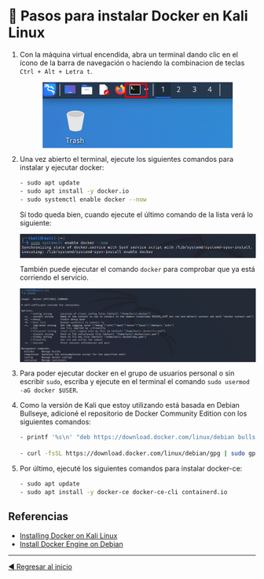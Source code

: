 # :vertical_traffic_light: Pasos para instalar Docker en Kali Linux

1. Con la máquina virtual encendida, abra un terminal dando clic en el ícono de la barra de navegación o haciendo la combinacion de teclas `Ctrl + Alt + Letra t`.

    <div style="display:flex; justify-content:center; align-items:center;">
    <img src="./img/docker/IconoTerminal.png"/>
    </div>

2. Una vez abierto el terminal, ejecute los siguientes comandos para instalar y ejecutar docker:
    ```sh
    - sudo apt update
    - sudo apt install -y docker.io
    - sudo systemctl enable docker --now
    ```

    Sí todo queda bien, cuando ejecute el último comando de la lista verá lo siguiente:

    <div style="display:flex; justify-content:center; align-items:center;">
    <img src="./img/docker/HabilitarDocker.png"/>
    </div>

    También puede ejecutar el comando `docker` para comprobar que ya está corriendo el servicio.

    <div style="display:flex; justify-content:center; align-items:center;">
    <img src="./img/docker/docker.png"/>
    </div>

3. Para poder ejecutar docker en el grupo de usuarios personal o sin escribir `sudo`, escriba y ejecute en el terminal el comando `sudo usermod -aG docker $USER`.

4. Como la versión de Kali que estoy utilizando está basada en Debian Bullseye, adicioné el repositorio de Docker Community Edition con los siguientes comandos:
    ```sh
    - printf '%s\n' "deb https://download.docker.com/linux/debian bullseye stable" | sudo tee /etc/apt/sources.list.d/docker-ce.list

    - curl -fsSL https://download.docker.com/linux/debian/gpg | sudo gpg --dearmor -o /etc/apt/trusted.gpg.d/docker-ce-archive-keyring.gpg
    ```

5. Por último, ejecuté los siguientes comandos para instalar docker-ce:

    ```sh
    - sudo apt update
    - sudo apt install -y docker-ce docker-ce-cli containerd.io
    ```

## Referencias
- [Installing Docker on Kali Linux](https://www.kali.org/docs/containers/installing-docker-on-kali/)
- [Install Docker Engine on Debian](https://docs.docker.com/engine/install/debian/)

___

[:arrow_backward: Regresar al inicio](../README.md)